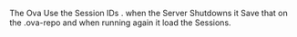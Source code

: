 The Ova Use the Session IDs . when the Server Shutdowns it Save that on the .ova-repo
and when running again it load the Sessions.
